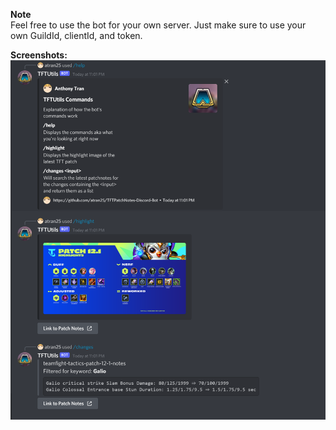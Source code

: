 **Note**  
Feel free to use the bot for your own server. Just make sure to use your own GuildId, clientId, and token.

**Screenshots:**  
![image](/screenshots/discord-bot-screens.png)
